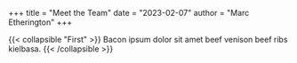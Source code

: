 +++
title = "Meet the Team"
date = "2023-02-07"
author = "Marc Etherington"
+++


{{< collapsible "First" >}}
Bacon ipsum dolor sit amet beef venison beef ribs kielbasa.
{{< /collapsible >}}
